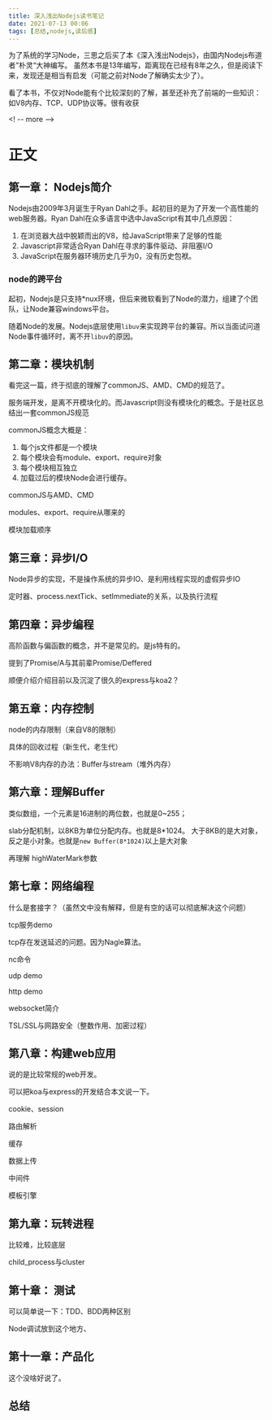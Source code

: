 ```yaml
---
title: 深入浅出Nodejs读书笔记
date: 2021-07-13 00:06
tags: [总结,nodejs,读后感]
---
```


为了系统的学习Node，三思之后买了本《深入浅出Nodejs》，由国内Nodejs布道者”朴灵“大神编写。 虽然本书是13年编写，距离现在已经有8年之久，但是阅读下来，发现还是相当有启发（可能之前对Node了解确实太少了）。

看了本书，不仅对Node能有个比较深刻的了解，甚至还补充了前端的一些知识：如V8内存、TCP、UDP协议等。很有收获

<! -- more -->

# 正文

## 第一章： Nodejs简介

Nodejs由2009年3月诞生于Ryan Dahl之手。起初目的是为了开发一个高性能的web服务器。Ryan Dahl在众多语言中选中JavaScript有其中几点原因：

1. 在浏览器大战中脱颖而出的V8，给JavaScript带来了足够的性能
2. Javascript非常适合Ryan Dahl在寻求的事件驱动、非阻塞I/O
3. JavaScript在服务器环境历史几乎为0，没有历史包袱。

### node的跨平台

起初，Nodejs是只支持\*nux环境，但后来微软看到了Node的潜力，组建了个团队，让Node兼容windows平台。

随着Node的发展。Nodejs底层使用`libuv`来实现跨平台的兼容。所以当面试问道Node事件循环时，离不开`libuv`的原因。

## 第二章：模块机制

看完这一篇，终于彻底的理解了commonJS、AMD、CMD的规范了。

服务端开发，是离不开模块化的。而Javascript则没有模块化的概念。于是社区总结出一套commonJS规范

commonJS概念大概是：

1. 每个js文件都是一个模块
2. 每个模块会有module、export、require对象
3. 每个模块相互独立
4. 加载过后的模块Node会进行缓存。

commonJS与AMD、CMD

modules、export、require从哪来的

模块加载顺序

## 第三章：异步I/O

Node异步的实现，不是操作系统的异步IO、是利用线程实现的虚假异步IO

定时器、process.nextTick、setImmediate的关系，以及执行流程

## 第四章：异步编程

高阶函数与偏函数的概念，并不是常见的。是js特有的。

提到了Promise/A与其前辈Promise/Deffered

顺便介绍介绍目前以及沉淀了很久的express与koa2？

## 第五章：内存控制

node的内存限制（来自V8的限制）

具体的回收过程（新生代，老生代）

不影响V8内存的办法：Buffer与stream（堆外内存）



## 第六章：理解Buffer

类似数组，一个元素是16进制的两位数，也就是0~255；

slab分配机制，以8KB为单位分配内存。也就是8\*1024。
大于8KB的是大对象，反之是小对象。也就是`new Buffer(8*1024)`以上是大对象

再理解 highWaterMark参数

## 第七章：网络编程

什么是套接字？（虽然文中没有解释，但是有空的话可以彻底解决这个问题）

tcp服务demo

tcp存在发送延迟的问题。因为Nagle算法。

nc命令

udp demo

http demo

websocket简介

TSL/SSL与网路安全（整数作用、加密过程）

## 第八章：构建web应用

说的是比较常规的web开发。

可以把koa与express的开发结合本文说一下。

cookie、session

路由解析

缓存

数据上传

中间件

模板引擎

## 第九章：玩转进程

比较难，比较底层

child_process与cluster

## 第十章： 测试

可以简单说一下：TDD、BDD两种区别

Node调试放到这个地方、

## 第十一章：产品化

这个没啥好说了。

## 总结

